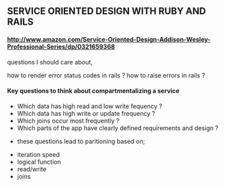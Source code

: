 ## SERVICE ORIENTED DESIGN WITH RUBY AND RAILS
#### http://www.amazon.com/Service-Oriented-Design-Addison-Wesley-Professional-Series/dp/0321659368

questions I should care about,

how to render error status codes in rails ?
how to raise errors in rails ? 
#### Key questions to think about compartmentalizing a service

  - Which data has high read and low write fequency ?
  - Which data has high write or update frequency ? 
  - Which joins occur most frequently ? 
  - Which parts of the app have clearly defined requirements and design ? 

  * these questions lead to paritioning based on;

  - iteration speed
  - logical function
  - read/write
  - joins 



